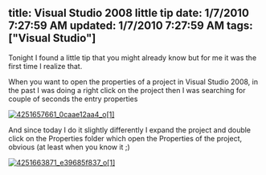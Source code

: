title: Visual Studio 2008 little tip
date: 1/7/2010 7:27:59 AM
updated: 1/7/2010 7:27:59 AM
tags: ["Visual Studio"]
---
Tonight I found a little tip that you might already know but for me it was the first time I realize that.

When you want to open the properties of a project in Visual Studio 2008, in the past I was doing a right click on the project then I was searching for couple of seconds the entry properties

[![4251657661_0caae12aa4_o[1]](http://weblogs.asp.net/blogs/lkempe/4251657661_0caae12aa4_o1_thumb_7FC7C9B2.png "4251657661_0caae12aa4_o[1]")](http://weblogs.asp.net/blogs/lkempe/4251657661_0caae12aa4_o1_01789587.png) 

And since today I do it slightly differently I expand the project and double click on the Properties folder which open the Properties of the project, obvious (at least when you know it ;)

[![4251663871_e39685f837_o[1]](http://weblogs.asp.net/blogs/lkempe/4251663871_e39685f837_o1_thumb_078FBC55.png "4251663871_e39685f837_o[1]")](http://weblogs.asp.net/blogs/lkempe/4251663871_e39685f837_o1_5DFBF121.png)
